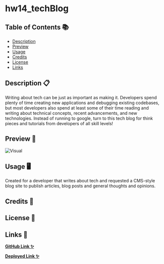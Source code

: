 # hw14_techBlog

## Table of Contents 📚

- [Description](#description)
- [Preview](#preview)
- [Usage](#usage)
- [Credits](#credits)
- [License](#license)
- [Links](#links)

## Description 📋

Writing about tech can be just as important as making it. Developers spend plenty of time creating new applications and debugging existing codebases, but most developers also spend at least some of their time reading and writing about technical concepts, recent advancements, and new technologies. Instead of running to google, turn to this tech blog for think pieces and tutorials from developers of all skill levels!

## Preview 📸

![Visual]()

## Usage 🖥

Created for a developer that writes about tech and requested a CMS-style blog site to publish articles, blog posts and general thoughts and opinions.

## Credits 📑

## License 📍

## Links 💾

**[GitHub Link ✨](https://github.com/mxhuisken/hw14_techBlog)**

**[Deployed Link ✨](X)**

